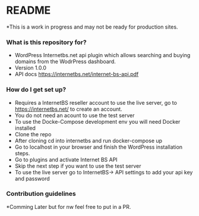 # README #

*This is a work in progress and may not be ready for production sites.
 
### What is this repository for? ###

* WordPress Internetbs.net api plugin which allows searching and buying domains from the WodrPress dashboard. 
* Version 1.0.0
* API docs https://internetbs.net/internet-bs-api.pdf

### How do I get set up? ###
* Requires a InternetBS reseller account to use the live server, go to https://internetbs.net/ to create an account.
* You do not need an acount to use the test server 
* To use the Docke-Compose development env you will need Docker installed
* Clone the repo
* After cloning cd into internetbs and run docker-compose up
* Go to localhost in your browser and finish the WordPress installation steps. 
* Go to plugins and activate Internet BS API
* Skip the next step if you want to use the test server 
* To use the live server go to InternetBS-> API settings to add your api key and password 
 
### Contribution guidelines ###
*Comming Later but for nw feel free to put in a PR. 


